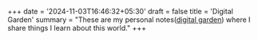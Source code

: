 +++
date = '2024-11-03T16:46:32+05:30'
draft = false
title = 'Digital Garden'
summary = "These are my personal notes([digital garden](https://schof.co/digital-garden/)) where I share things I learn about this world."
+++